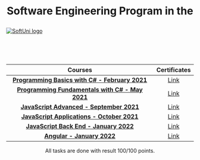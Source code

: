 # <p align="center">Software Engineering Program in the<p>

<a href="https://softuni.bg/about" rel="About">  ![SoftUni logo][logo] <a/>

[logo]: http://innovationstarterbox.bg/wp-content/uploads/2016/05/Softuni_logo_trasparent.png "Logo"

<br/>
<br/>
<br/>

   |**Courses**|**Certificates**| 
   | :---:  | :---:  |
   |<a href="https://softuni.bg/trainings/3241/programming-basics-with-csharp-february-2021" > **Programming Basics with C# - February 2021** </a>   | <a href="https://softuni.bg/certificates/details/101751/ea428eea"> Link</a> |
   |<a href="https://softuni.bg/trainings/3365/csharp-fundamentals-may-2021"> **Programming Fundamentals with C# - May 2021** </a>| <a href="https://softuni.bg/certificates/details/111750/13944b63"> Link</a> |
   |<a href="https://softuni.bg/trainings/3487/js-advanced-september-2021"> **JavaScript Advanced - September 2021** </a>| <a href="https://softuni.bg/certificates/details/114814/a242d3e8"> Link</a> |
   |<a href="https://softuni.bg/trainings/3488/js-applications-october-2021"> **JavaScript Applications - October 2021** </a>| <a href="https://softuni.bg/certificates/details/120927/9aac62e2"> Link</a> |
   |<a href="https://softuni.bg/trainings/3594/js-back-end-january-2022"> **JavaScript Back End - January 2022** </a>|<a href="https://softuni.bg/certificates/details/127504/980210d9"> Link</a> |
   |<a href="https://softuni.bg/trainings/3603/angular-march-2022">**Angular - January 2022** </a>|<a href="https://softuni.bg/certificates/details/133081/a2f92da8"> Link</a> |
<p align="center">All tasks are done with result 100/100 points.<p>
